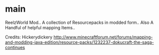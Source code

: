 # main
ReelzWorld Mod.. A collection of Resourcepacks in modded form.. Also A Handful of helpful mapping Items..

Credits:
Hickerydickery
http://www.minecraftforum.net/forums/mapping-and-modding-java-edition/resource-packs/1232237-dokucraft-the-saga-continues



